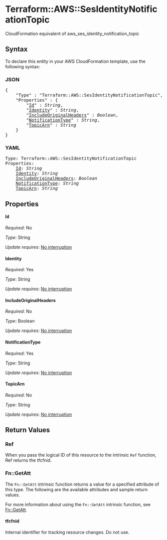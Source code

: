 # Terraform::AWS::SesIdentityNotificationTopic

CloudFormation equivalent of aws_ses_identity_notification_topic

## Syntax

To declare this entity in your AWS CloudFormation template, use the following syntax:

### JSON

<pre>
{
    "Type" : "Terraform::AWS::SesIdentityNotificationTopic",
    "Properties" : {
        "<a href="#id" title="Id">Id</a>" : <i>String</i>,
        "<a href="#identity" title="Identity">Identity</a>" : <i>String</i>,
        "<a href="#includeoriginalheaders" title="IncludeOriginalHeaders">IncludeOriginalHeaders</a>" : <i>Boolean</i>,
        "<a href="#notificationtype" title="NotificationType">NotificationType</a>" : <i>String</i>,
        "<a href="#topicarn" title="TopicArn">TopicArn</a>" : <i>String</i>
    }
}
</pre>

### YAML

<pre>
Type: Terraform::AWS::SesIdentityNotificationTopic
Properties:
    <a href="#id" title="Id">Id</a>: <i>String</i>
    <a href="#identity" title="Identity">Identity</a>: <i>String</i>
    <a href="#includeoriginalheaders" title="IncludeOriginalHeaders">IncludeOriginalHeaders</a>: <i>Boolean</i>
    <a href="#notificationtype" title="NotificationType">NotificationType</a>: <i>String</i>
    <a href="#topicarn" title="TopicArn">TopicArn</a>: <i>String</i>
</pre>

## Properties

#### Id

_Required_: No

_Type_: String

_Update requires_: [No interruption](https://docs.aws.amazon.com/AWSCloudFormation/latest/UserGuide/using-cfn-updating-stacks-update-behaviors.html#update-no-interrupt)

#### Identity

_Required_: Yes

_Type_: String

_Update requires_: [No interruption](https://docs.aws.amazon.com/AWSCloudFormation/latest/UserGuide/using-cfn-updating-stacks-update-behaviors.html#update-no-interrupt)

#### IncludeOriginalHeaders

_Required_: No

_Type_: Boolean

_Update requires_: [No interruption](https://docs.aws.amazon.com/AWSCloudFormation/latest/UserGuide/using-cfn-updating-stacks-update-behaviors.html#update-no-interrupt)

#### NotificationType

_Required_: Yes

_Type_: String

_Update requires_: [No interruption](https://docs.aws.amazon.com/AWSCloudFormation/latest/UserGuide/using-cfn-updating-stacks-update-behaviors.html#update-no-interrupt)

#### TopicArn

_Required_: No

_Type_: String

_Update requires_: [No interruption](https://docs.aws.amazon.com/AWSCloudFormation/latest/UserGuide/using-cfn-updating-stacks-update-behaviors.html#update-no-interrupt)

## Return Values

### Ref

When you pass the logical ID of this resource to the intrinsic `Ref` function, Ref returns the tfcfnid.

### Fn::GetAtt

The `Fn::GetAtt` intrinsic function returns a value for a specified attribute of this type. The following are the available attributes and sample return values.

For more information about using the `Fn::GetAtt` intrinsic function, see [Fn::GetAtt](https://docs.aws.amazon.com/AWSCloudFormation/latest/UserGuide/intrinsic-function-reference-getatt.html).

#### tfcfnid

Internal identifier for tracking resource changes. Do not use.

